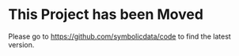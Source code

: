 # This Project has been Moved

Please go to https://github.com/symbolicdata/code to find the latest version.
